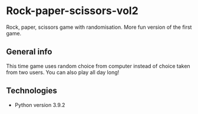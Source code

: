 # Rock-paper-scissors-vol2
Rock, paper, scissors game with randomisation. More fun version of the first game.
## General info
This time game uses random choice from computer instead of choice taken from two users. You can also play all day long!
## Technologies
* Python version 3.9.2
